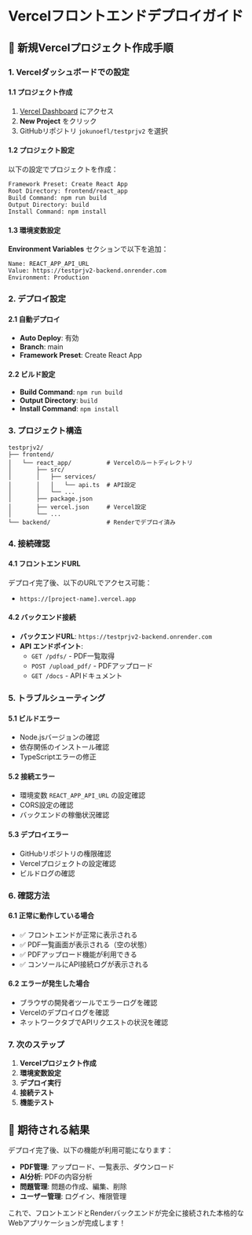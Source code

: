 # Vercelフロントエンドデプロイガイド

## 🚀 新規Vercelプロジェクト作成手順

### 1. Vercelダッシュボードでの設定

#### 1.1 プロジェクト作成
1. [Vercel Dashboard](https://vercel.com/dashboard) にアクセス
2. **New Project** をクリック
3. GitHubリポジトリ `jokunoefl/testprjv2` を選択

#### 1.2 プロジェクト設定
以下の設定でプロジェクトを作成：

```
Framework Preset: Create React App
Root Directory: frontend/react_app
Build Command: npm run build
Output Directory: build
Install Command: npm install
```

#### 1.3 環境変数設定
**Environment Variables** セクションで以下を追加：

```
Name: REACT_APP_API_URL
Value: https://testprjv2-backend.onrender.com
Environment: Production
```

### 2. デプロイ設定

#### 2.1 自動デプロイ
- **Auto Deploy**: 有効
- **Branch**: main
- **Framework Preset**: Create React App

#### 2.2 ビルド設定
- **Build Command**: `npm run build`
- **Output Directory**: `build`
- **Install Command**: `npm install`

### 3. プロジェクト構造

```
testprjv2/
├── frontend/
│   └── react_app/          # Vercelのルートディレクトリ
│       ├── src/
│       │   ├── services/
│       │   │   └── api.ts  # API設定
│       │   └── ...
│       ├── package.json
│       ├── vercel.json     # Vercel設定
│       └── ...
└── backend/                # Renderでデプロイ済み
```

### 4. 接続確認

#### 4.1 フロントエンドURL
デプロイ完了後、以下のURLでアクセス可能：
- `https://[project-name].vercel.app`

#### 4.2 バックエンド接続
- **バックエンドURL**: `https://testprjv2-backend.onrender.com`
- **API エンドポイント**: 
  - `GET /pdfs/` - PDF一覧取得
  - `POST /upload_pdf/` - PDFアップロード
  - `GET /docs` - APIドキュメント

### 5. トラブルシューティング

#### 5.1 ビルドエラー
- Node.jsバージョンの確認
- 依存関係のインストール確認
- TypeScriptエラーの修正

#### 5.2 接続エラー
- 環境変数 `REACT_APP_API_URL` の設定確認
- CORS設定の確認
- バックエンドの稼働状況確認

#### 5.3 デプロイエラー
- GitHubリポジトリの権限確認
- Vercelプロジェクトの設定確認
- ビルドログの確認

### 6. 確認方法

#### 6.1 正常に動作している場合
- ✅ フロントエンドが正常に表示される
- ✅ PDF一覧画面が表示される（空の状態）
- ✅ PDFアップロード機能が利用できる
- ✅ コンソールにAPI接続ログが表示される

#### 6.2 エラーが発生した場合
- ブラウザの開発者ツールでエラーログを確認
- Vercelのデプロイログを確認
- ネットワークタブでAPIリクエストの状況を確認

### 7. 次のステップ

1. **Vercelプロジェクト作成**
2. **環境変数設定**
3. **デプロイ実行**
4. **接続テスト**
5. **機能テスト**

## 🎯 期待される結果

デプロイ完了後、以下の機能が利用可能になります：

- **PDF管理**: アップロード、一覧表示、ダウンロード
- **AI分析**: PDFの内容分析
- **問題管理**: 問題の作成、編集、削除
- **ユーザー管理**: ログイン、権限管理

これで、フロントエンドとRenderバックエンドが完全に接続された本格的なWebアプリケーションが完成します！ 